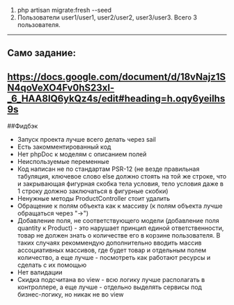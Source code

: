 1. php artisan migrate:fresh --seed
2. Пользователи user1/user1, user2/user2, user3/user3. Всего 3 пользователя.
---
## Само задание:
https://docs.google.com/document/d/18vNajz1SN4qoVeXO4Fv0hS23xl-_6_HAA8lQ6ykQz4s/edit#heading=h.oqy6yeilhs9s
---
##Фидбэк

- Запуск проекта лучше всего делать через sail
- Есть закомментированный код
- Нет phpDoc к моделям с описанием полей
- Неиспользуемые переменные
- Код написан не по стандартам PSR-12 (не везде правильная табуляция, ключевое слово else должно стоять на той же строке, что и закрывающая фигурная скобка тела условия, тело условия даже в 1 строку должно заключаться в фигурные скобки)
- Ненужные методы ProductController стоит удалить
- Обращение к полям объекта как к массиву (к полям объекта лучше обращаться через "->")
- Добавление поля, не соответствующего модели (добавление поля quantity к Product) - это нарушает принцип единой ответственности, товар не должен знать о количестве его в корзине пользователя. В таких случаях рекоммендую дополнительно вводить массив ассоциативных массивов, где будет товар и отдельным полем количество, а еще лучше - посмотреть как работают ресурсы и сделать с их помощью
- Нет валидации
- Скидка подсчитана во view - всю логику лучше располагать в контроллере, а еще лучше - отдельно выделять сервисы под бизнес-логику, но никак не во view
